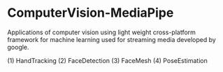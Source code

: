 # ComputerVision-MediaPipe
Applications of computer vision using light weight cross-platform framework for machine learning used for streaming media developed by google.


(1) HandTracking
(2) FaceDetection
(3) FaceMesh
(4) PoseEstimation
